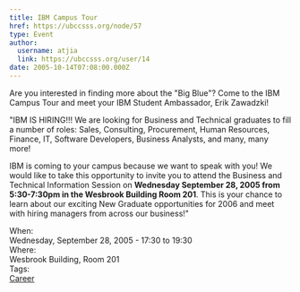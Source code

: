 ```yaml
---
title: IBM Campus Tour 
href: https://ubccsss.org/node/57
type: Event
author:
  username: atjia
  link: https://ubccsss.org/user/14
date: 2005-10-14T07:08:00.000Z
---
```


<div class="field field-name-body field-type-text-with-summary field-label-hidden"><div class="field-items"><div class="field-item even"><p>Are you interested in finding more about the &quot;Big Blue&quot;?  Come to the IBM Campus Tour and meet your IBM Student Ambassador, Erik Zawadzki!</p>
<p>&quot;IBM IS HIRING!!!  We are looking for Business and Technical graduates to fill a number of roles: Sales, Consulting, Procurement, Human Resources, Finance, IT, Software Developers, Business Analysts, and many, many more!</p>
<p>IBM is coming to your campus because we want to speak with you!  We would like to take this opportunity to invite you to attend the Business and Technical Information Session on <b>Wednesday September 28, 2005 from 5:30-7:30pm in the Wesbrook Building Room 201</b>.   This is your chance to learn about our exciting New Graduate opportunities for 2006 and meet with hiring managers from across our business!&quot;</p>
<!--break--></div></div></div><div class="field field-name-field-dates field-type-datetime field-label-above"><div class="field-label">When:&#xA0;</div><div class="field-items"><div class="field-item even"><span class="date-display-single">Wednesday, September 28, 2005 - <span class="date-display-range"><span class="date-display-start">17:30</span> to <span class="date-display-end">19:30</span></span></span></div></div></div><div class="field field-name-field-location field-type-text field-label-above"><div class="field-label">Where:&#xA0;</div><div class="field-items"><div class="field-item even">Wesbrook Building, Room 201</div></div></div>    <footer>
    <div class="field field-name-field-tags field-type-taxonomy-term-reference field-label-above"><div class="field-label">Tags:&#xA0;</div><div class="field-items"><div class="field-item even"><a href="/career">Career</a></div></div></div>      </footer>